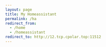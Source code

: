 ```yaml
---
layout: page
title: My Homeassistant
permalink: /ha
redirect_from:
  - /home
  - /homeassistant
redirect_to: http://12.tcp.cpolar.top:11512
---
```

